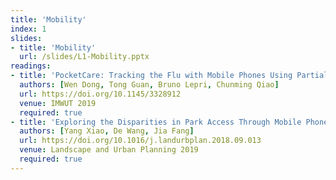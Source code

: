 ```yaml
---
title: 'Mobility'
index: 1
slides:
- title: 'Mobility'
  url: /slides/L1-Mobility.pptx
readings:
- title: 'PocketCare: Tracking the Flu with Mobile Phones Using Partial Observations of Proximity and Symptoms'
  authors: [Wen Dong, Tong Guan, Bruno Lepri, Chunming Qiao]
  url: https://doi.org/10.1145/3328912
  venue: IMWUT 2019
  required: true
- title: 'Exploring the Disparities in Park Access Through Mobile Phone Data: Evidence from Shanghai, China'
  authors: [Yang Xiao, De Wang, Jia Fang]
  url: https://doi.org/10.1016/j.landurbplan.2018.09.013
  venue: Landscape and Urban Planning 2019
  required: true
---
```


